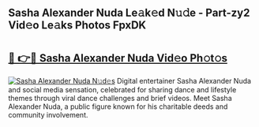 ## Sasha Alexander Nuda Le𝚊k𝚎d N𝚞𝚍e - Part-zy2 Vid𝚎o Le𝚊ks Photos FpxDK

# <h2><a href="http://fbd67c.evod.top/?m=Sasha+Alexander+Nuda">🔗 👉🔴 Sasha Alexander Nuda Vid𝚎o Ph𝚘t𝚘s</a></h2>

[![Sasha Alexander Nuda N𝚞d𝚎s](https://i.imgur.com/8V9OHl7.gif)](http://fbd67c.evod.top/?m=Sasha+Alexander+Nuda)
Digital entertainer Sasha Alexander Nuda and social media sensation, celebrated for sharing dance and lifestyle themes through viral dance challenges and brief videos. Meet Sasha Alexander Nuda, a public figure known for his charitable deeds and community involvement. 

